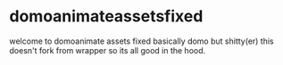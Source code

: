 # domoanimateassetsfixed

welcome to domoanimate assets fixed
basically domo but shitty(er)
this doesn't fork from wrapper so its
all good in the hood.
